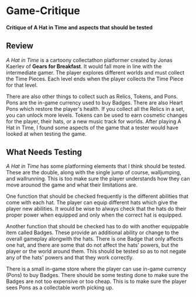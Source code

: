 # Game-Critique
#### Critique of A Hat in Time and aspects that should be tested

## Review

*A Hat in Time* is a cartoony collectathon platformer created by Jonas Kaerlev of **Gears for Breakfast**. It would fall more in line with the intermediate gamer. The player explores different worlds and must collect the Time Pieces. Each level ends when the player collects the Time Piece for that level. 

There are also other things to collect such as Relics, Tokens, and Pons. Pons are the in-game currency used to buy Badges. There are also Heart Pons which restore the player's health. If you collect all the Relics in a set, you can unlock more levels. Tokens can be used to earn cosmetic changes for the player, their hats, or a new music track for worlds. After playing A Hat in Time, I found some aspects of the game that a tester would have looked at when testing the game.

## What Needs Testing

*A Hat in Time* has some platforming elements that I think should be tested. These are the double, along with the single jump of course, walljumping, and wallrunning. This is too make sure the player understands how they can move arounod the game and what their limitations are.

One function that should be checked frequently is the different abilities that come with each hat. The player can equip different hats which give the player new abilities. It would be wise to always check that the hats do their proper power when equipped and only when the correct hat is equipped.

Another function that should be checked has to do with another equippable item called Badges. These provide an additional ability or change to the overall gameplay alongwith the hats. There is one Badge that only affects one hat, and there are some that do not affect the hats' powers, but the player or the world around them. This should be tested so as to not negate any of the hats' powers and that they work correctly.

There is a small in-game store where the player can use in-game currency (Pons) to buy Badges. There should be some testing done to make sure the Badges are not too expensive or too cheap. This is to make sure the player sees Pons as a collectable worth picking up.

